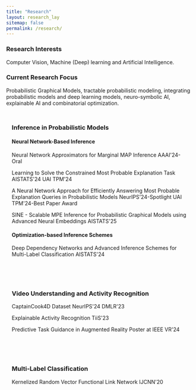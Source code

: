 ```yaml
---
title: "Research"
layout: research_lay
sitemap: false
permalink: /research/
---
```


<style>
.jumbotron{
    padding:3%;
    padding-bottom:10px;
    padding-top:10px;
    margin-top:10px;
    margin-bottom:30px;
}
</style>
<link rel="stylesheet" href="{{ '/assets/css/responsive.css' | relative_url }}">

### **Research Interests**

Computer Vision, Machine (Deep) learning and Artificial Intelligence.

### **Current Research Focus**

Probabilistic Graphical Models, tractable probabilistic modeling, integrating probabilistic models and deep learning models, neuro-symbolic AI, explainable AI and combinatorial optimization.

<div class="jumbotron">

### **Inference in Probabilistic Models**

<div class="research-area">

#### Neural Network-Based Inference

Neural Network Approximators for Marginal MAP Inference <span class="badge bg-success">AAAI'24-Oral</span>

Learning to Solve the Constrained Most Probable Explanation Task <span class="badge bg-primary">AISTATS'24</span> <span class="badge bg-primary">UAI TPM'24</span>

A Neural Network Approach for Efficiently Answering Most Probable Explanation Queries in Probabilistic Models <span class="badge bg-success">NeurIPS'24-Spotlight</span> <span class="badge bg-success">UAI TPM'24-Best Paper Award</span>

SINE - Scalable MPE Inference for Probabilistic Graphical Models using Advanced Neural Embeddings <span class="badge bg-primary">AISTATS'25</span>

</div>

<div class="research-area">

#### Optimization-based Inference Schemes

Deep Dependency Networks and Advanced Inference Schemes for Multi-Label Classification <span class="badge bg-primary">AISTATS'24</span>

</div>
</div>

<div class="jumbotron">

### **Video Understanding and Activity Recognition**

<!-- <div class="research-area"> -->


CaptainCook4D Dataset <span class="badge bg-primary">NeurIPS'24</span> <span class="badge bg-primary">DMLR'23</span>

Explainable Activity Recognition <span class="badge bg-primary">TiiS'23</span>

Predictive Task Guidance in Augmented Reality <span class="badge bg-primary">Poster at IEEE VR'24</span>

<!-- </div> -->
</div>

<div class="jumbotron">

### **Multi-Label Classification**

<!-- <div class="research-area"> -->


Kernelized Random Vector Functional Link Network <span class="badge bg-primary">IJCNN'20</span>
<!-- </div> -->
</div>





